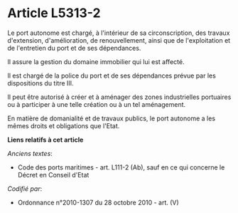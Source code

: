 # Article L5313-2

Le port autonome est chargé, à l'intérieur de sa circonscription, des travaux d'extension, d'amélioration, de renouvellement,
ainsi que de l'exploitation et de l'entretien du port et de ses dépendances.

Il assure la gestion du domaine immobilier qui lui est affecté.

Il est chargé de la police du port et de ses dépendances prévue par les dispositions du titre III.

Il peut être autorisé à créer et à aménager des zones industrielles portuaires ou à participer à une telle création ou à un
tel aménagement.

En matière de domanialité et de travaux publics, le port autonome a les mêmes droits et obligations que l'Etat.

**Liens relatifs à cet article**

_Anciens textes_:

  - Code des ports maritimes - art. L111-2 (Ab), sauf en ce qui concerne le Décret en Conseil d'Etat

_Codifié par_:

  - Ordonnance n°2010-1307 du 28 octobre 2010 - art. (V)
